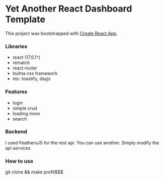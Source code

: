 # Yet Another React Dashboard Template

This project was bootstrapped with [Create React App](https://github.com/facebook/create-react-app).

### Libraries
* react (17.0.1^)
* rematch
* react router
* bulma css framework
* etc: toastify, dayjs

### Features
* login
* simple crud
* loading more
* search

### Backend
I used FeathersJS for the rest api. You can use another. Simply modify the api services

### How to use
git clone && make profit$$$
